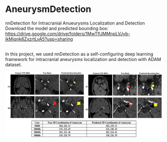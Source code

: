 # AneurysmDetection
nnDetection for Intracranial Anueurysms Localization and Detection <br />
Download the model and predicted bounding box: https://drive.google.com/drive/folders/1MwTfUMMnpLVJyb-ikMiqnk6ZxzrtLvA5?usp=sharing <br /> <br />

In this project, we used nnDetection as a self-configuring deep learning framework for intracranial aneurysms localization and detection with ADAM dataset. <br />

![image](https://github.com/orouskhani/AneurysmDetection/blob/main/images/4-%20outputBoundingBox%20-%20Copy.jpg?raw=true)
